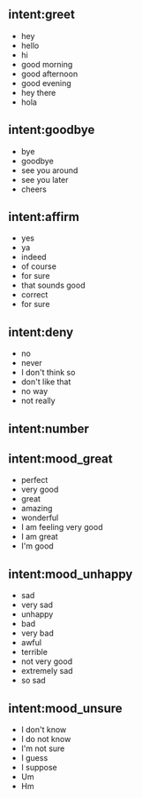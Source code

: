 ## intent:greet
- hey
- hello
- hi
- good morning
- good afternoon
- good evening
- hey there
- hola

## intent:goodbye
- bye
- goodbye
- see you around
- see you later
- cheers

## intent:affirm
- yes
- ya
- indeed
- of course
- for sure
- that sounds good
- correct
- for sure

## intent:deny
- no
- never
- I don't think so
- don't like that
- no way
- not really

## intent:number


## intent:mood_great
- perfect
- very good
- great
- amazing
- wonderful
- I am feeling very good
- I am great
- I'm good

## intent:mood_unhappy
- sad
- very sad
- unhappy
- bad
- very bad
- awful
- terrible
- not very good
- extremely sad
- so sad

## intent:mood_unsure
- I don't know
- I do not know
- I'm not sure
- I guess
- I suppose
- Um
- Hm
